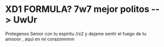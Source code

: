 # XD1 FORMULA? 7w7 mejor politos --> UwUr
Protegenos Senior con tu espiritu   //x2
y dejame sentir el fuego de tu amooor , aqui en mi corazonnnnn 
